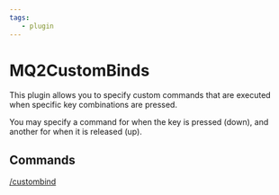 ```yaml
---
tags:
   - plugin
---
```

# MQ2CustomBinds

This plugin allows you to specify custom commands that are executed when specific key combinations are pressed.

You may specify a command for when the key is pressed \(down\), and another for when it is released \(up\).

## Commands

[/custombind](custombind.md)
